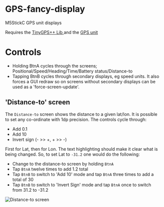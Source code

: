 # GPS-fancy-display
 M5StickC GPS unit displays


Requires the [TinyGPS++ Lib ](http://arduiniana.org/libraries/tinygpsplus/) and the [GPS unit](https://shop.m5stack.com/products/mini-gps-bds-unit)

# Controls

- Holding BtnA cycles through the screens; Positional/Speed/Heading/Time/Battery status/Distance-to
- Tapping BtnB cycles through secondary displays, eg speed units. It also forces a GUI redraw so on screens without secondary displays can be used as a 'force-screen-update'.

## 'Distance-to' screen

The `Distance-to` screen shows the distance to a given lat/lon. It is possible to set any co-ordinate with 1dp precision. The controls cycle through:

- Add 0.1
- Add 10
- Invert sign (- >> +, + >> -)

First for Lat, then for Lon. The text highlighting should make it clear what is being changed. So, to set Lat to `-31.2` one would do the following:

- Change to the distance-to screen by holding `BtnA`
- Tap `BtnA` twelve times to add 1.2 total
- Tap `BtnB` to switch to 'Add 10' mode and tap `BtnA` three times to add a total of 30
- Tap `BtnB` to switch to 'Invert Sign' mode and tap `BtnA` once to switch from 31.2 to -31.2

![Distance-to screen](https://i.imgur.com/jnB24MG.jpeg)